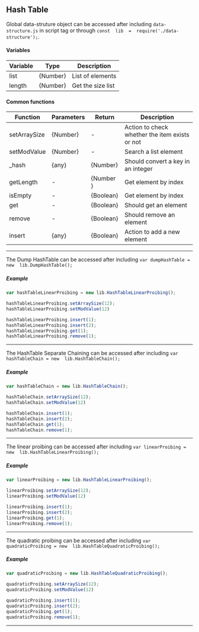 ## Hash Table

Global data-struture object can be accessed after including `data-structure.js` in script tag or through `const  lib  =  require('./data-structure');`.

#### Variables
| Variable |   Type   | Description                         |  
|    --    |    --    |    --                               |
| list     | {Number} | List of elements                    | 
| length   | {Number} | Get the size list                   |

#### Common functions
| Function     | Parameters | Return    | Description                        |  
|   --         | --         | --        |  --                                | 
| setArraySize | {Number}   | -         | Action to check whether the item exists or not |
| setModValue  | {Number}   | -         | Search a list element              |
| _hash        | {any}      | {Number}  | Should convert a key in an integer |
| getLength    |  -         | {Number } | Get element by index               |
| isEmpty      |  -         | {Boolean} | Get element by index               |
| get          |  -         | {Boolean} | Should get an element               |
| remove       |  -         | {Boolean} | Should remove an element            |
| insert       |  {any}     | {Boolean} | Action to add a new element         |

___


The Dump HashTable can be accessed after including  `var dumpHashTable = new  lib.DumpHashTable();` 

##### Example

```javascript
var hashTableLinearProibing = new lib.HashTableLinearProibing();

hashTableLinearProibing.setArraySize(12);
hashTableLinearProibing.setModValue(12)

hashTableLinearProibing.insert(1);
hashTableLinearProibing.insert(2);
hashTableLinearProibing.get(1);
hashTableLinearProibing.remove(1);
```
____

The HashTable Separate Chaining can be accessed after including  `var hashTableChain = new  lib.HashTableChain();` 

##### Example

```javascript
var hashTableChain = new lib.HashTableChain();

hashTableChain.setArraySize(12);
hashTableChain.setModValue(12)

hashTableChain.insert(1);
hashTableChain.insert(2);
hashTableChain.get(1);
hashTableChain.remove(1);
```
____

The linear proibing can be accessed after including  `var linearProibing = new  lib.HashTableLinearProibing();` 
##### Example

```javascript
var linearProibing = new lib.HashTableLinearProibing();

linearProibing.setArraySize(12);
linearProibing.setModValue(12)

linearProibing.insert(1);
linearProibing.insert(2);
linearProibing.get(1);
linearProibing.remove(1);
```
____


The quadratic proibing can be accessed after including  `var quadraticProibing = new  lib.HashTableQuadraticProibing();` 
##### Example

```javascript
var quadraticProibing = new lib.HashTableQuadraticProibing();

quadraticProibing.setArraySize(12);
quadraticProibing.setModValue(12)

quadraticProibing.insert(1);
quadraticProibing.insert(2);
quadraticProibing.get(1);
quadraticProibing.remove(1);
```
____


